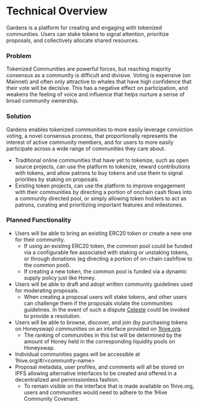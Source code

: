 # Technical Overview

Gardens is a platform for creating and engaging with tokenized communities. Users can stake tokens to signal attention, prioritize proposals, and collectively allocate shared resources.

### Problem

Tokenized Communities are powerful forces, but reaching majority consensus as a community is difficult and divisive. Voting is expensive \(on Mainnet\) and often only attractive to whales that have high confidence that their vote will be decisive. This has a negative effect on participation, and weakens the feeling of voice and influence that helps nurture a sense of broad community ownership.

### Solution

Gardens enables tokenized communities to more easily leverage conviction voting, a novel consensus process, that proportionally represents the interest of active community members, and for users to more easily participate across a wide range of communities they care about. 

* Traditional online communities that have yet to tokenize, such as open source projects,  can use the platform to tokenize, reward contributions with tokens, and allow patrons to buy tokens and use them to signal priorities by staking on proposals.
* Existing token projects, can use the platform to improve engagement with their communities by directing a portion of onchain cash flows into a community directed pool, or simply allowing token holders to act as patrons, curating and prioritizing important features and milestones. 

### Planned Functionality

* Users will be able to bring an existing ERC20 token or create a new one for their community. 
  * If using an existing ERC20 token, the common pool could be funded via a configurable fee associated with staking or unstaking tokens, or through donations \(eg directing a portion of on-chain cashflow to the common pool\). 
  * If creating a new token, the common pool is funded via a dynamic supply policy just like Honey.
* Users will be able to draft and adopt written community guidelines used for moderating proposals.
  * When creating a proposal users will stake tokens, and other users can challenge them if the proposals violate the communities guidelines. In the event of such a dispute [Celeste](../celeste/) could be invoked to provide a resolution. 
* Users will be able to browse, discover, and join \(by purchasing tokens on Honeyswap\) communities on an interface provided on [1hive.org](www.1hive.org).
  * The ranking of communities in this list will be determined by the amount of Honey held in the corresponding liquidity pools on Honeyswap.
* Individual communities pages will be accessible at 1hive.org/\#/&lt;community-name&gt;
* Proposal metadata, user profiles, and comments will all be stored on IPFS allowing alternative interfaces to be created and offered in a decentralized and permissionless fashion. 
  * To remain visible on the interface that is made available on 1hive.org, users and communities would need to adhere to the 1Hive Community Covenant. 

